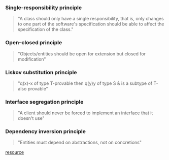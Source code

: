 ### Single-responsibility principle

> "A class should only have a single responsibility, that is, only changes to one part of the software's specification should be able to affect the specification of the class."

### Open–closed principle

> "Objects/entities should be open for extension but closed for modification"

### Liskov substitution principle

> "q(x)-x of type T-provable then q(y)y of type S & is a subtype of T-also provable"

### Interface segregation principle

> "A client should never be forced to implement an interface that it doesn't use"

### Dependency inversion principle

> "Entities must depend on abstractions, not on concretions"

[resource](https://www.youtube.com/watch?v=zHiWqnTWsn4)

